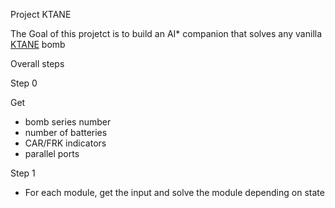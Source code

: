 Project KTANE


The Goal of this projetct is to build an AI* companion that solves any vanilla [KTANE](https://keeptalkinggame.com/) bomb

Overall steps

Step 0

Get
- bomb series number
- number of batteries
- CAR/FRK indicators
- parallel ports 

Step 1
- For each module, get the input and solve the module depending on state